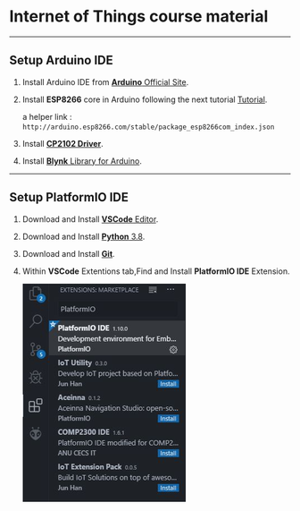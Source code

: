 # Internet of Things course material


----------
## Setup Arduino IDE
1.  Install Arduino IDE from [**Arduino** Official Site](https://arduino.cc).
2. Install **ESP8266** core in Arduino following the next tutorial [Tutorial](https://randomnerdtutorials.com/how-to-install-esp8266-board-arduino-ide/).

    a helper link :
    `http://arduino.esp8266.com/stable/package_esp8266com_index.json`

3. Install [**CP2102 Driver**](https://www.silabs.com/products/development-tools/software/usb-to-uart-bridge-vcp-drivers).
4. Install [**Blynk** Library for Arduino](http://help.blynk.cc/en/articles/512105-how-to-install-blynk-library-for-arduino-ide).



----------


## Setup PlatformIO IDE
1. Download and Install [**VSCode** Editor](https://code.visualstudio.com/Download).

2. Download and Install [**Python** 3.8](https://docs.platformio.org/en/latest/faq.html#install-python-interpreter).

3. Download and Install [**Git**](https://www.atlassian.com/git/tutorials/install-git#windows). 

4. Within **VSCode** Extentions tab,Find and Install **PlatformIO IDE** Extension.

    ![PlatformIO within VSCode Extensions](images/PlatformIO%20Extension.JPG)